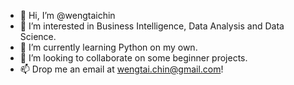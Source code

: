 - 👋 Hi, I’m @wengtaichin
- 👀 I’m interested in Business Intelligence, Data Analysis and Data Science.
- 🌱 I’m currently learning Python on my own.
- 💞️ I’m looking to collaborate on some beginner projects.
- 📫 Drop me an email at wengtai.chin@gmail.com!

<!---
wengtaichin/wengtaichin is a ✨ special ✨ repository because its `README.md` (this file) appears on your GitHub profile.
You can click the Preview link to take a look at your changes.
--->
